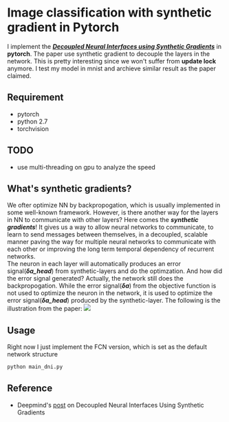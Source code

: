 # Image classification with synthetic gradient in Pytorch
I implement the ***[Decoupled Neural Interfaces using Synthetic Gradients](http://arxiv.org/abs/1608.05343)*** in **pytorch**. The paper use synthetic gradient to decouple the layers in the network. This is pretty interesting since we won't suffer from **update lock** anymore. I test my model in mnist and archieve similar result as the paper claimed.

## Requirement
- pytorch
- python 2.7
- torchvision

## TODO
- use multi-threading on gpu to analyze the speed

## What's synthetic gradients?
We ofter optimize NN by backpropogation, which is usually implemented in some well-known framework. However, is there another way for the layers in NN to communicate with other layers? Here comes the ***synthetic gradients***! It gives us a way to allow neural networks to communicate, to learn to send messages between themselves, in a decoupled, scalable manner paving the way for multiple neural networks to communicate with each other or improving the long term temporal dependency of recurrent networks.   
The neuron in each layer will automatically produces an error signal(***δa_head***) from synthetic-layers and do the optimzation. And how did the error signal generated? Actually, the network still does the backpropogation. While the error signal(***δa***) from the objective function is not used to optimize the neuron in the network, it is used to optimize the error signal(***δa_head***) produced by the synthetic-layer. The following is the illustration from the paper:
![](https://github.com/andrewliao11/DNI-pytorch/blob/master/misc/dni_illustration.png?raw=true)   

## Usage 
Right now I just implement the FCN version, which is set as the default network structure 
```python
python main_dni.py
```


## Reference
- Deepmind's [post](https://deepmind.com/blog/decoupled-neural-networks-using-synthetic-gradients/) on Decoupled Neural Interfaces Using Synthetic Gradients


